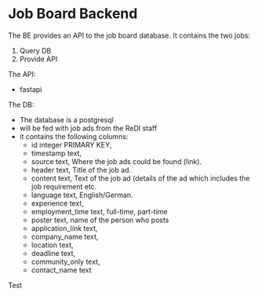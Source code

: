# Job Board Backend

The BE provides an API to the job board database. It contains the two jobs:
1. Query DB 
2. Provide API  

The API:
- fastapi

The DB:
- The database is a postgresql
- will be fed with job ads from the ReDI staff
- it contains the following columns: 
    - id integer PRIMARY KEY,
    - timestamp text,
    - source text, Where the job ads could be found (link).
    - header text, Title of the job ad.
    - content text, Text of the job ad (details of the ad which includes the job requirement etc.
    - language text, English/German.
    - experience text,
    - employment_time text, full-time, part-time
    - poster text, name of the person who posts
    - application_link text,
    - company_name text,
    - location text,
    - deadline text,
    - community_only text,
    - contact_name text   


Test
            
            
            

